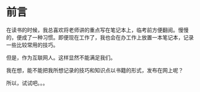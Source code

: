 # 前言

在读书的时候，我总喜欢将老师讲的重点写在笔记本上，临考前方便翻阅。慢慢的，便成了一种习惯。即便现在工作了，我也会在办工作上放置一本笔记本，记录一些比较常用的技巧。

但是，作为互联网人。这样显然不能满足我们。

我在想，能不能把我所想记录的技巧和知识点以书籍的形式，发布在网上呢？

所以，试试吧。。。